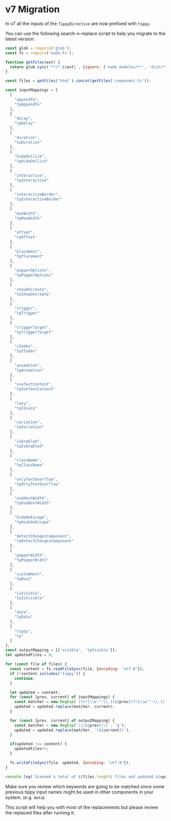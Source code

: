 # v7 Migration

In v7 all the inputs of the `TippyDirective` are now prefixed with `tippy`.

You can use the following search-n-replace script to help you migrate to the latest version:

```js
const glob = require('glob');
const fs = require('node:fs');

function getFiles(ext) {
  return glob.sync(`**/*.${ext}`, {ignore: ['node_modules/**', 'dist/**', 'tmp/**', 'coverage/**']});
}

const files = getFiles('html').concat(getFiles('component.ts'));

const inputMappings = [
  [
    "appendTo",
    "tpAppendTo"
  ],
  [
    "delay",
    "tpDelay"
  ],
  [
    "duration",
    "tpDuration"
  ],
  [
    "hideOnClick",
    "tpHideOnClick"
  ],
  [
    "interactive",
    "tpInteractive"
  ],
  [
    "interactiveBorder",
    "tpInteractiveBorder"
  ],
  [
    "maxWidth",
    "tpMaxWidth"
  ],
  [
    "offset",
    "tpOffset"
  ],
  [
    "placement",
    "tpPlacement"
  ],
  [
    "popperOptions",
    "tpPopperOptions"
  ],
  [
    "showOnCreate",
    "tpShowOnCreate"
  ],
  [
    "trigger",
    "tpTrigger"
  ],
  [
    "triggerTarget",
    "tpTriggerTarget"
  ],
  [
    "zIndex",
    "tpZIndex"
  ],
  [
    "animation",
    "tpAnimation"
  ],
  [
    "useTextContent",
    "tpUseTextContent"
  ],
  [
    "lazy",
    "tpIsLazy"
  ],
  [
    "variation",
    "tpVariation"
  ],
  [
    "isEnabled",
    "tpIsEnabled"
  ],
  [
    "className",
    "tpClassName"
  ],
  [
    "onlyTextOverflow",
    "tpOnlyTextOverflow"
  ],
  [
    "useHostWidth",
    "tpUseHostWidth"
  ],
  [
    "hideOnEscape",
    "tpHideOnEscape"
  ],
  [
    "detectChangesComponent",
    "tpDetectChangesComponent"
  ],
  [
    "popperWidth",
    "tpPopperWidth"
  ],
  [
    "customHost",
    "tpHost"
  ],
  [
    "isVisible",
    "tpIsVisible"
  ],
  [
    "data",
    "tpData"
  ],
  [
    "tippy",
    "tp"
  ]
];
const outputMapping = [['visible', 'tpVisible']];
let updatedFiles = 0;

for (const file of files) {
  const content = fs.readFileSync(file, {encoding: "utf-8"});
  if (!content.includes('tippy')) {
    continue;
  }

  let updated = content;
  for (const [prev, current] of inputMappings) {
    const matcher = new RegExp(`(?<![\\w'"-\\.])${prev}(?![\\w'"-\\.])`, 'g');
    updated = updated.replace(matcher, current);
  }

  for (const [prev, current] of outputMapping) {
    const matcher = new RegExp(`\\(${prev}\\)`, 'g');
    updated = updated.replace(matcher, `(${current})`);
  }

  if(updated !== content) {
    updatedFiles++;
  }

  fs.writeFileSync(file, updated, {encoding: "utf-8"});
}

console.log(`Scanned a total of ${files.length} files and updated ${updatedFiles} of them.`);
```

Make sure you review which keywords are going to be matched since some previous tippy input 
names might be used in other components in your system. (e.g. `data`).

This script will help you with most of the replacements but please review the replaced files after running it.
